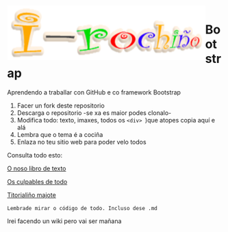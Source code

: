 <img style="float:left" height="128px"   src="/imaxes/logo.png" alt="" />

# Bootstrap
Aprendendo a traballar con GitHub e  co framework Bootstrap 

1. Facer un fork deste repositorio
1. Descarga o repositorio -se xa es maior podes clonalo-
1. Modifica todo: texto, imaxes, todos os `<div> `)que atopes copia aquí e alá
1. Lembra que o tema é a cociña 
1. Enlaza no teu sitio web para poder velo todos 


Consulta todo esto:

[O noso libro de texto](https://www.w3schools.com/bootstrap4/default.asp)

[Os culpables de todo](https://getbootstrap.com/docs/4.0/getting-started/introduction/)

[Titorialiño majote](https://www.quackit.com/bootstrap/bootstrap_4/tutorial/)


```
Lembrade mirar o código de todo. Incluso dese .md
```

Irei facendo un wiki pero vai ser mañana
